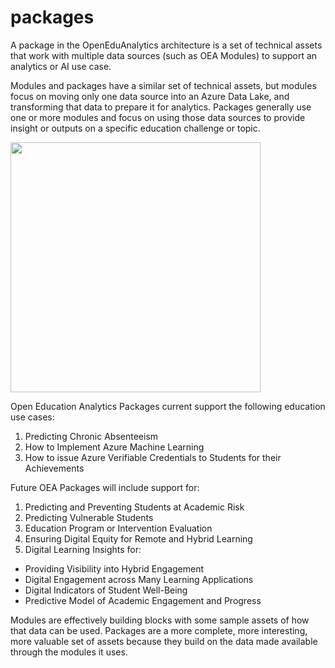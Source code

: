 # packages
A package in the OpenEduAnalytics architecture is a set of technical assets that work with multiple data sources (such as OEA Modules) to support an analytics or AI use case.  

Modules and packages have a similar set of technical assets, but modules focus on moving only one data source into an Azure Data Lake, and transforming that data to prepare it for analytics. Packages generally use one or more modules and focus on using those data sources to provide insight or outputs on a specific education challenge or topic.  

<img height="400" src="https://github.com/microsoft/OpenEduAnalytics/blob/main/docs/pics/oea-ref-arch-package.jpg">

Open Education Analytics Packages current support the following education use cases: 

1. Predicting Chronic Absenteeism 
2. How to Implement Azure Machine Learning 
3. How to issue Azure Verifiable Credentials to Students for their Achievements  

Future OEA Packages will include support for: 

1. Predicting and Preventing Students at Academic Risk 
2. Predicting Vulnerable Students 
3. Education Program or Intervention Evaluation 
4. Ensuring Digital Equity for Remote and Hybrid Learning 
5. Digital Learning Insights for: 
- Providing Visibility into Hybrid Engagement 
- Digital Engagement across Many Learning Applications 
- Digital Indicators of Student Well-Being 
- Predictive Model of Academic Engagement and Progress  

Modules are effectively building blocks with some sample assets of how that data can be used. Packages are a more complete, more interesting, more valuable set of assets because they build on the data made available through the modules it uses. 

